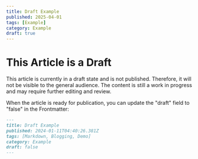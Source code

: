 ```yaml
---
title: Draft Example
published: 2025-04-01
tags: [Example]
category: Example
draft: true
---
```


# This Article is a Draft

This article is currently in a draft state and is not published. Therefore, it will not be visible to the general audience. The content is still a work in progress and may require further editing and review.

When the article is ready for publication, you can update the "draft" field to "false" in the Frontmatter:

```markdown
---
title: Draft Example
published: 2024-01-11T04:40:26.381Z
tags: [Markdown, Blogging, Demo]
category: Example
draft: false
---
